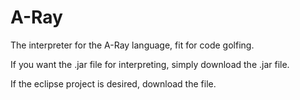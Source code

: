 # A-Ray
The interpreter for the A-Ray language, fit for code golfing.

If you want the .jar file for interpreting, simply download the .jar file.

If the eclipse project is desired, download the file.
